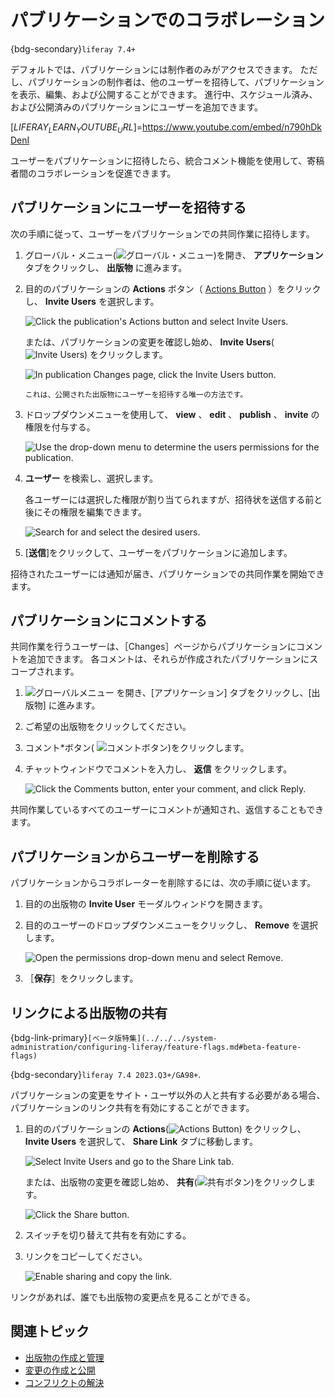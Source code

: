 # パブリケーションでのコラボレーション

{bdg-secondary}`liferay 7.4+`

デフォルトでは、パブリケーションには制作者のみがアクセスできます。 ただし、パブリケーションの制作者は、他のユーザーを招待して、パブリケーションを表示、編集、および公開することができます。 進行中、スケジュール済み、および公開済みのパブリケーションにユーザーを追加できます。

[$LIFERAY_LEARN_YOUTUBE_URL$]=https://www.youtube.com/embed/n790hDkDenI

ユーザーをパブリケーションに招待したら、統合コメント機能を使用して、寄稿者間のコラボレーションを促進できます。

## パブリケーションにユーザーを招待する

次の手順に従って、ユーザーをパブリケーションでの共同作業に招待します。

1. グローバル・メニュー(![グローバル・メニュー](../../../images/icon-applications-menu.png))を開き、 **アプリケーション** タブをクリックし、 **出版物** に進みます。

1. 目的のパブリケーションの **Actions** ボタン（ [Actions Button](../../../images/icon-actions.png) ）をクリックし、 **Invite Users** を選択します。

   ![Click the publication's Actions button and select Invite Users.](./collaborating-on-publications/images/01.png)

   または、パブリケーションの変更を確認し始め、 **Invite Users**(![Invite Users](../../../images/icon-plus.png)) をクリックします。

   ![In publication Changes page, click the Invite Users button.](./collaborating-on-publications/images/02.png)

   ```{note}
   これは、公開された出版物にユーザーを招待する唯一の方法です。
   ```

1. ドロップダウンメニューを使用して、 **view** 、 **edit** 、 **publish** 、 **invite** の権限を付与する。

   ![Use the drop-down menu to determine the users permissions for the publication.](./collaborating-on-publications/images/03.png)

1. **ユーザー** を検索し、選択します。

   各ユーザーには選択した権限が割り当てられますが、招待状を送信する前と後にその権限を編集できます。

   ![Search for and select the desired users.](./collaborating-on-publications/images/04.png)

1. [**送信**]をクリックして、ユーザーをパブリケーションに追加します。

招待されたユーザーには通知が届き、パブリケーションでの共同作業を開始できます。

## パブリケーションにコメントする

共同作業を行うユーザーは、［Changes］ページからパブリケーションにコメントを追加できます。 各コメントは、それらが作成されたパブリケーションにスコープされます。

1. ![グローバルメニュー](../../../images/icon-applications-menu.png) を開き、[アプリケーション] タブをクリックし、[出版物] に進みます。

1. ご希望の出版物をクリックしてください。

1. コメント*ボタン( ![コメントボタン](../../../images/icon-comments-w.png))をクリックします。

1. チャットウィンドウでコメントを入力し、 **返信** をクリックします。

   ![Click the Comments button, enter your comment, and click Reply.](./collaborating-on-publications/images/05.png)

共同作業しているすべてのユーザーにコメントが通知され、返信することもできます。

## パブリケーションからユーザーを削除する

パブリケーションからコラボレーターを削除するには、次の手順に従います。

1. 目的の出版物の **Invite User** モーダルウィンドウを開きます。

1. 目的のユーザーのドロップダウンメニューをクリックし、 **Remove** を選択します。

   ![Open the permissions drop-down menu and select Remove.](./collaborating-on-publications/images/06.png)

1. ［**保存**］をクリックします。

## リンクによる出版物の共有

{bdg-link-primary}` [ベータ版特集](../../../system-administration/configuring-liferay/feature-flags.md#beta-feature-flags) `

{bdg-secondary}`liferay 7.4 2023.Q3+/GA98+`.

パブリケーションの変更をサイト・ユーザ以外の人と共有する必要がある場合、パブリケーションのリンク共有を有効にすることができます。

1. 目的のパブリケーションの **Actions**(![Actions Button](../../../images/icon-actions.png)) をクリックし、 **Invite Users** を選択して、 **Share Link** タブに移動します。

   ![Select Invite Users and go to the Share Link tab.](./collaborating-on-publications/images/07.png)

   または、出版物の変更を確認し始め、 **共有**(![共有ボタン](../../../images/icon-link.png))をクリックします。

   ![Click the Share button.](./collaborating-on-publications/images/08.png)

1. スイッチを切り替えて共有を有効にする。

1. リンクをコピーしてください。

   ![Enable sharing and copy the link.](./collaborating-on-publications/images/09.png)

リンクがあれば、誰でも出版物の変更点を見ることができる。

## 関連トピック

* [出版物の作成と管理](./creating-and-managing-publications.md)
* [変更の作成と公開](./making-and-publishing-changes.md)
* [コンフリクトの解決](./resolving-conflicts.md)
